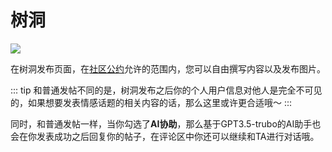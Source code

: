 # 树洞

![](https://oss.kinda.info/image/202308192037170.PNG)

在树洞发布页面，在[社区公约](../protocol/community.md)允许的范围内，您可以自由撰写内容以及发布图片。

::: tip
和普通发帖不同的是，树洞发布之后你的个人用户信息对他人是完全不可见的，如果想要发表情感话题的相关内容的话，那么这里或许更合适哦～
:::

同时，和普通发帖一样，当你勾选了**AI协助**，那么基于GPT3.5-trubo的AI助手也会在你发表成功之后回复你的帖子，在评论区中你还可以继续和TA进行对话哦。
